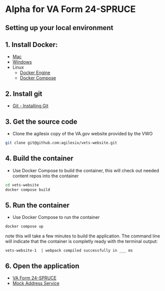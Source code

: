 # Alpha for VA Form 24-SPRUCE

## Setting up your local environment
## 1. Install Docker:
- [Mac](https://docs.docker.com/desktop/mac/install/)
- [Windows](https://docs.docker.com/desktop/windows/install/)
- Linux
   - [Docker Engine](https://docs.docker.com/engine/install/#server)
   - [Docker Compose](https://docs.docker.com/compose/install/#install-compose-on-linux-systems) 

## 2.  Install git
- [Git - Installing Git](https://git-scm.com/book/en/v2/Getting-Started-Installing-Git)

## 3. Get the source code
- Clone the agilesix copy of the VA.gov website provided by the VWO

```sh
git clone git@github.com:agilesix/vets-website.git
```

## 4. Build the container
- Use Docker Compose to build the container, this will check out needed content repos into the container
```sh
cd vets-website
docker compose build
```
## 5. Run the container
- Use Docker Compose to run the container
```sh
docker compose up
```
 note this will take a few minutes to build the application. The command line will indicate that the container is completly ready with the terminal output:

```
vets-website-1  | webpack compiled successfully in ___ ms
```

## 6. Open the application
- [VA Form 24-SPRUCE](http://localhost:3001/supporting-forms-for-claims/frame-for-certificate-form-24-spruce/introduction)
- [Mock Address Service](http://localhost:3000/vetsapi/verifyAddress?AddressLine1=123%20Test%20lane&City=Test&State=CA&ZipCode=12345)
